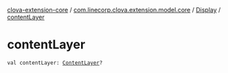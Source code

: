[clova-extension-core](../../index.md) / [com.linecorp.clova.extension.model.core](../index.md) / [Display](index.md) / [contentLayer](./content-layer.md)

# contentLayer

`val contentLayer: `[`ContentLayer`](../-content-layer/index.md)`?`